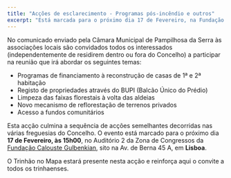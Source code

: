```yaml
---
title: "Acções de esclarecimento - Programas pós-incêndio e outros"
excerpt: "Está marcada para o próximo dia 17 de Fevereiro, na Fundação Calouste Gulbenkian, uma sessão de informação sobre medidas de apoio pós-incêndios."
---
```


No comunicado enviado pela Câmara Municipal de Pampilhosa da Serra às associações locais são convidados todos os interessados (independentemente de residirem dentro ou fora do Concelho) a participar na reunião que irá abordar os seguintes temas:

- Programas de financiamento à reconstrução de casas de 1ª e 2ª habitação
- Registo de propriedades através do BUPI (Balcão Único do Prédio)
- Limpeza das faixas florestais à volta das aldeias
- Novo mecanismo de reflorestação de terrenos privados
- Acesso a fundos comunitários

Esta acção culmina a sequência de acções semelhantes decorridas nas várias freguesias do Concelho. O evento está marcado para o próximo dia **17 de Fevereiro, às 15h00**, no Auditório 2 da Zona de Congressos da [Fundação Calouste Gulbenkian](https://goo.gl/maps/F5krPiJvEtk), sito na Av. de Berna 45 A, em **Lisboa**.

O Trinhão no Mapa estará presente nesta acção e reinforça aqui o convite a todos os trinhaenses.